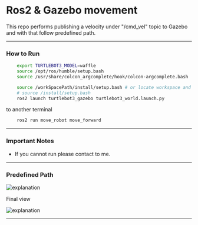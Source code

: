 # **Ros2 & Gazebo movement**

This repo performs publishing a velocity under "/cmd_vel" topic to Gazebo and with that follow predefined path.

---

### **How to Run**

```bash
    export TURTLEBOT3_MODEL=waffle
    source /opt/ros/humble/setup.bash
    source /usr/share/colcon_argcomplete/hook/colcon-argcomplete.bash

    source /workSpacePath/install/setup.bash # or locate workspace and run below code
    # source /install/setup.bash
    ros2 launch turtlebot3_gazebo turtlebot3_world.launch.py
```

to another terminal

```bash
    ros2 run move_robot move_forward
```

---

### **Important Notes**

* If you cannot run please contact to me.

---

### **Predefined Path**

![explanation](img/usage.png)

Final view

![explanation](img/usage.png)

---
